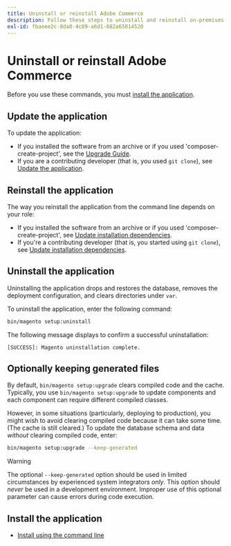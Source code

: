 ```yaml
---
title: Uninstall or reinstall Adobe Commerce
description: Follow these steps to uninstall and reinstall on-premises installations of Adobe Commerce and Magento Open Source.
exl-id: fbaeee2c-8da0-4c89-a6d1-882a65014520
---
```

# Uninstall or reinstall Adobe Commerce

Before you use these commands, you must [install the application](../tutorials/install.md).

## Update the application

To update the application:

*  If you installed the software from an archive or if you used 'composer-create-project', see the [Upgrade Guide](../../upgrade/overview.md).
*  If you are a contributing developer (that is, you used `git clone`), see [Update the application](../../upgrade/developer/git-installs.md).

## Reinstall the application

The way you reinstall the application from the command line depends on your role:

*  If you installed the software from an archive or if you used 'composer-create-project', see [Update installation dependencies](https://developer.adobe.com/commerce/contributor/guides/install/update-dependencies/).
*  If you're a contributing developer (that is, you started using `git clone`), see [Update installation dependencies](https://developer.adobe.com/commerce/contributor/guides/install/update-dependencies/).

## Uninstall the application

Uninstalling the application drops and restores the database, removes the deployment configuration, and clears directories under `var`.

To uninstall the application, enter the following command:

```bash
bin/magento setup:uninstall
```

The following message displays to confirm a successful uninstallation:

```terminal
[SUCCESS]: Magento uninstallation complete.
```

## Optionally keeping generated files

By default, `bin/magento setup:upgrade` clears compiled code and the cache. Typically, you use `bin/magento setup:upgrade` to update components and each component can require different compiled classes.

However, in some situations (particularly, deploying to production), you might wish to avoid clearing compiled code because it can take some time. (The cache is still cleared.) To update the database schema and data *without* clearing compiled code, enter:

```bash
bin/magento setup:upgrade --keep-generated
```

>[!WARNING]
>
>The optional `--keep-generated` option should be used in limited circumstances by experienced system integrators *only*. This option should *never* be used in a development environment. Improper use of this optional parameter can cause errors during code execution.

## Install the application

*  [Install using the command line](../advanced.md)
